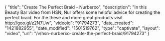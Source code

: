 {
    "title": "Create The Perfect Braid - Nurberxo",
    "description": "In this Beauty Bar video from HSN, Nur offers some helpful advice for creating the perfect braid. For the these and more great products visit http:\/\/goo.gl\/z2N7Uw",
    "videoid": "91794273",
    "date_created": "1421882955",
    "date_modified": "1501519762",
    "type": "captivate",
    "layout": "video",
    "url": "\/v\/hsn-nurberxo-create-the-perfect-braid\/91794273"
}